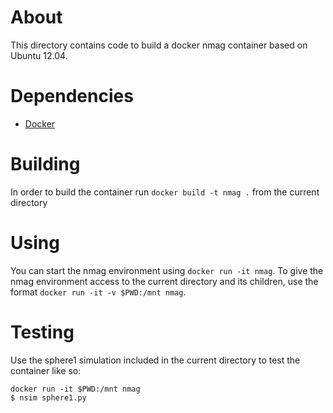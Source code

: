 # About

This directory contains code to build a docker nmag container based on Ubuntu 12.04.

# Dependencies

* [Docker](https://docs.docker.com/install/)

# Building

In order to build the container run `docker build -t nmag .` from the current directory

# Using

You can start the nmag environment using `docker run -it nmag`.
To give the nmag environment access to the current directory and its children, use the format `docker run -it -v $PWD:/mnt nmag`.

# Testing

Use the sphere1 simulation included in the current directory to test the container like so:
```
docker run -it $PWD:/mnt nmag
$ nsim sphere1.py
```
